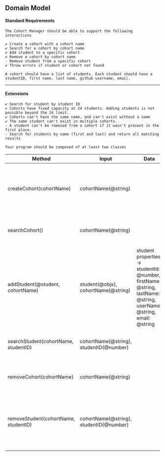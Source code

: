 ## Domain Model

#### Standard Requirements
```
The Cohort Manager should be able to support the following interactions

✔ Create a cohort with a cohort name
✔ Search for a cohort by cohort name
✔ Add student to a specific cohort
✔ Remove a cohort by cohort name
- Remove student from a specific cohort
✔ Throw errors if student or cohort not found

A cohort should have a list of students. Each student should have a studentID, first name, last name, github username, email.
```
--- 

#### Extensions
```
✔ Search for student by student ID
✔ Cohorts have fixed capacity at 24 students. Adding students is not possible beyond the 24 limit.
✔ Cohorts can't have the same name, and can't exist without a name
✔ The same student can't exist in multiple cohorts.
- A student can't be removed from a cohort if it wasn't present in the first place.
- Search for students by name (first and last) and return all matching results

Your program should be composed of at least two classes
```

| Method  | Input | Data | Scenario | Output |
| ------- | ----- | ---- | -------- | ------ |
| createCohort(cohortName) | cohortName(@string) | | if a new name does not exist in the cohortList and if there is a cohort name given |  cohortList[{ name: 'Cohort 1', students: [ ] }] |
| searchCohort() | cohortName(@string) | | if cohort name exists in the cohort list | return cohort being searched otherwise throw error 'Cohort not found' |
| addStudent(@student, cohortName) | student(@objs), cohortName(@string) | student properties -> studentId: @number, firstName: @string, lastName: @string, userName: @string, email: @string | if student ID does not exist in the given cohorts student list and if students number is less than studentsList capacity | cohortList[{name: 'Cohort 1', students: id: 1, firstName: 'John, lastName: 'Doe'...}] |
| searchStudent(cohortName, studentID) | cohortName(@string), studentID(@number) | | if student is enrolled or if not | return student being searched or throw error 'Student not found |
| removeCohort(cohortName) | cohortName(@string) | | if cohort name found in the cohort list - ('Cohort 1') | cohortList['Cohort 1', 'Cohort 2'] === cohortList['Cohort 2'] |
| removeStudent(cohortName, studentID) | cohortName(@string), studentID(@number) | | if student exists in the given cohort | students['John Doe', 'Dylan Woods'] === students['John Doe'] otherwise throw Error ('Student does not exist in this cohort") |



